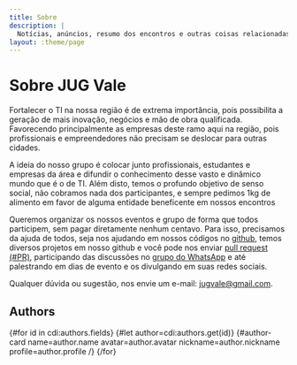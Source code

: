 ```yaml
---
title: Sobre
description: |
  Notícias, anúncios, resumo dos encontros e outras coisas relacionadas ao JUG Vale;
layout: :theme/page
---
```


# Sobre JUG Vale

Fortalecer o TI na nossa região é de extrema importância, pois possibilita a geração de mais inovação, negócios e mão de obra qualificada. Favorecendo principalmente as empresas deste ramo aqui na região, pois profissionais e empreendedores não precisam se deslocar para outras cidades.

A ideia do nosso grupo é colocar junto profissionais, estudantes e empresas da área e difundir o conhecimento desse vasto e dinâmico mundo que é o de TI. Além disto, temos o profundo objetivo de senso social, não cobramos nada dos participantes, e sempre pedimos 1kg de alimento em favor de alguma entidade beneficente em nossos encontros

Queremos organizar os nossos eventos e grupo de forma que todos participem, sem pagar diretamente nenhum centavo. Para isso, precisamos da ajuda de todos, seja nos ajudando em nossos códigos no [github](https://github.com/Jug-Vale), temos diversos projetos em nosso github e você pode nos enviar [pull request (#PR)](https://help.github.com/articles/using-pull-requests), participando das discussões no [grupo do WhatsApp](https://chat.whatsapp.com/1wMGdAitGeeD6eQlEnnzLN) e até palestrando em dias de evento e os divulgando em suas redes sociais.

Qualquer dúvida ou sugestão, nos envie um e-mail: jugvale@gmail.com.

## Authors

<div class="authors">
  <!-- authors.yml is in the data/ -->
  {#for id in cdi:authors.fields}
    {#let author=cdi:authors.get(id)}
    <!-- the author-card tag is defined in the default Roq theme -->
    {#author-card name=author.name avatar=author.avatar nickname=author.nickname profile=author.profile /}
  {/for}
</div>

